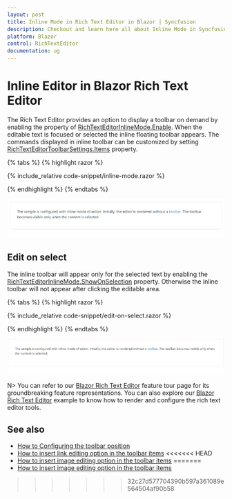 ```yaml
---
layout: post
title: Inline Mode in Rich Text Editor in Blazor | Syncfusion
description: Checkout and learn here all about Inline Mode in Syncfusion Blazor Rich Text Editor component and more.
platform: Blazor
control: RichTextEditor
documentation: ug
---
```


# Inline Editor in Blazor Rich Text Editor

The Rich Text Editor provides an option to display a toolbar on demand by enabling the property of [RichTextEditorInlineMode.Enable](https://help.syncfusion.com/cr/blazor/Syncfusion.Blazor.RichTextEditor.RichTextEditorInlineMode.html#Syncfusion_Blazor_RichTextEditor_RichTextEditorInlineMode_Enable). When the editable text is focused or selected the inline floating toolbar appears. The commands displayed in inline toolbar can be customized by setting [RichTextEditorToolbarSettings.Items](https://help.syncfusion.com/cr/blazor/Syncfusion.Blazor.RichTextEditor.RichTextEditorToolbarSettings.html#Syncfusion_Blazor_RichTextEditor_RichTextEditorToolbarSettings_Items) property.

{% tabs %}
{% highlight razor %}

{% include_relative code-snippet/inline-mode.razor %}

{% endhighlight %}
{% endtabs %}

![Blazor Rich Text Editor enabling inline mode](./images/blazor-richtexteditor-enable-inline.gif)

## Edit on select

The inline toolbar will appear only for the selected text by enabling the [RichTextEditorInlineMode.ShowOnSelection](https://help.syncfusion.com/cr/blazor/Syncfusion.Blazor.RichTextEditor.RichTextEditorInlineMode.html#Syncfusion_Blazor_RichTextEditor_RichTextEditorInlineMode_ShowOnSelection) property. Otherwise the inline toolbar will not appear after clicking the editable area.

{% tabs %}
{% highlight razor %}

{% include_relative code-snippet/edit-on-select.razor %}

{% endhighlight %}
{% endtabs %}

![Blazor Rich Text Editor enabling selection](./images/blazor-richtexteditor-enable-selection.gif)

N> You can refer to our [Blazor Rich Text Editor](https://www.syncfusion.com/blazor-components/blazor-wysiwyg-rich-text-editor) feature tour page for its groundbreaking feature representations. You can also explore our [Blazor Rich Text Editor](https://blazor.syncfusion.com/demos/rich-text-editor/overview?theme=bootstrap5) example to know how to render and configure the rich text editor tools.

## See also

* [How to Configuring the toolbar position](./toolbar#configuring-the-toolbar-position)
* [How to insert link editing option in the toolbar items](./tools/link-manipulation#insert-link)
<<<<<<< HEAD
* [How to insert image editing option in the toolbar items](./tools/insert-image#uploading-and-inserting-images)
=======
* [How to insert image editing option in the toolbar items](./tools/insert-image#uploading-and-inserting-images)
>>>>>>> 32c27d577704390b597a361089e564504af90b58
